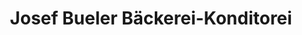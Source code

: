 ---
title: "Josef Bueler Bäckerei-Konditorei"
url: /moehlin/josef-bueler-baeckerei-konditorei/
shop: Bäckerei
---